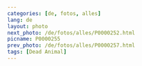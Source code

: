 ```yaml
---
categories: [de, fotos, alles]
lang: de
layout: photo
next_photo: /de/fotos/alles/P0000252.html
picname: P0000255
prev_photo: /de/fotos/alles/P0000257.html
tags: [Dead Animal]
---
```

